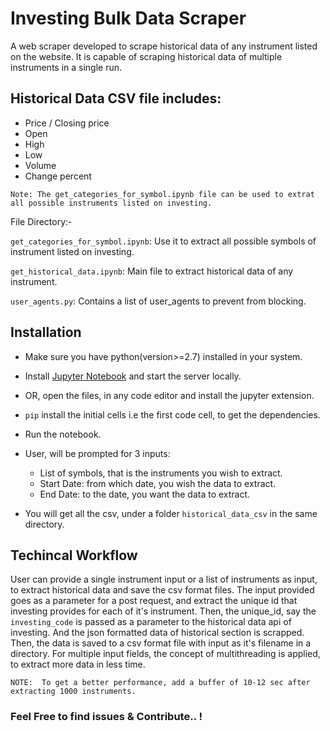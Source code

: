 # Investing Bulk Data Scraper

A web scraper developed to scrape historical data of any instrument listed on the website.
It is capable of scraping historical data of multiple instruments in a single run.

## Historical Data CSV file includes: 

- Price / Closing price
- Open
- High
- Low
- Volume
- Change percent

`Note: The get_categories_for_symbol.ipynb file can be used to extrat all possible instruments listed on investing.`

File Directory:-

`get_categories_for_symbol.ipynb`: Use it to extract all possible symbols of instrument listed on investing.

`get_historical_data.ipynb`: Main file to extract historical data of any instrument.

`user_agents.py`: Contains a list of user_agents to prevent from blocking.

## Installation

- Make sure you have python(version>=2.7) installed in your system.

- Install [Jupyter Notebook](https://jupyter.org/install) and start the server locally.

- OR, open the files, in any code editor and install the jupyter extension.

- `pip` install the initial cells i.e the first code cell, to get the dependencies.

- Run the notebook.

- User, will be prompted for 3 inputs:

    - List of symbols, that is the instruments you wish to extract.
    - Start Date: from which date, you wish the data to extract.
    - End Date: to the date, you want the data to extract.

- You will get all the csv, under a folder `historical_data_csv` in the same directory.

## Techincal Workflow

User can provide a single instrument input or a list of instruments as input, to extract historical data and save the csv format files. The input provided goes as a parameter for a post request, and extract the unique id that investing provides for each of it's instrument. Then, the unique_id, say the `investing_code` is passed as a parameter to the historical data api of investing. And the json formatted data of historical section is scrapped. Then, the data is saved to a csv format file with input as it's filename in a directory. For multiple input fields, the concept of multithreading is applied, to extract more data in less time.

`NOTE:  To get a better performance, add a buffer of 10-12 sec after extracting 1000 instruments.`

### Feel Free to find issues & Contribute.. !